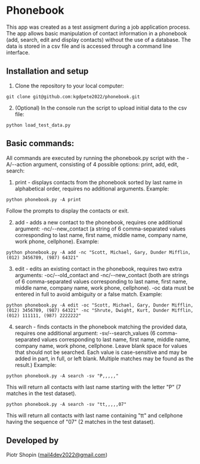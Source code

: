 # Phonebook

This app was created as a test assigment during a job application process.
The app allows basic manipulation of contact information in a phonebook (add, search, edit and display contacts) without the use of a database.
The data is stored in a csv file and is accessed through a command line interface.

## Installation and setup

1. Clone the repository to your local computer:

```
git clone git@github.com:kgdpete2022/phonebook.git
```

2. (Optional) In the console run the script to upload initial data to the csv file:

```
python load_test_data.py
```


## Basic commands:

All commands are executed by running the phonebook.py script with the -A/--action argument, consisting of 4 possible options: print, add, edit, search:

1. print - displays contacts from the phonebook sorted by last name in alphabetical order, requires no additional arguments. Example:
```
python phonebook.py -A print
```
Follow the prompts to display the contacts or exit.

2. add - adds a new contact to the phonebook, requires one additional argument: -nc/--new_contact (a string of 6 comma-separated values corresponding to last name, first name, middle name, company name, work phone, cellphone). Example:
```
python phonebook.py -A add -nc "Scott, Michael, Gary, Dunder Mifflin, (012) 3456789, (987) 64321"
```
3. edit - edits an existing contact in the phonebook, requires two extra arguments: -oc/--old_contact and -nc/--new_contact (both are strings of 6 comma-separated values corresponding to last name, first name, middle name, company name, work phone, cellphone). -oc data must be entered in full to avoid ambiguity or a false match. Example:
```
python phonebook.py -A edit -oc "Scott, Michael, Gary, Dunder Mifflin, (012) 3456789, (987) 64321" -nc "Shrute, Dwight, Kurt, Dunder Mifflin, (012) 111111, (987) 2222222"
```
4. search - finds contacts in the phonebook matching the provided data, requires one additional argument: -sv/--search_values (6 comma-separated values corresponding to last name, first name, middle name, company name, work phone, cellphone. Leave blank space for values that should not be searched. Each value is case-sensitive and may be added in part, in full, or left blank. Multiple matches may be found as the result.) Example:

```
python phonebook.py -A search -sv "P,,,,,"
```
This will return all contacts with last name starting with the letter "P" (7 matches in the test dataset).


```
python phonebook.py -A search -sv "tt,,,,,07"
```
This will return all contacts with last name containing "tt" and cellphone having the sequence of "07" (2 matches in the test dataset).


## Developed by
Piotr Shopin (mail4dev2022@gmail.com)